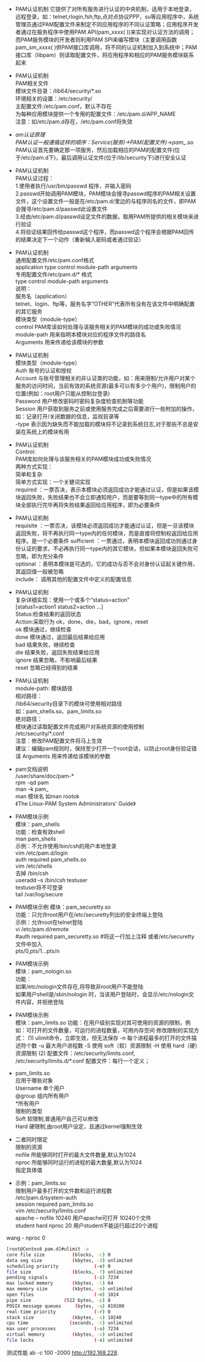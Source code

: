 * PAM认证机制
它提供了对所有服务进行认证的中央机制，适用于本地登录，远程登录，如：telnet,rlogin,fsh,ftp,点对点协议PPP，su等应用程序中，系统管理员通过PAM配置文件来制定不同应用程序的不同认证策略；应用程序开发者通过在服务程序中使用PAM API(pam_xxxx( ))来实现对认证方法的调用；而PAM服务模块的开发者则利用PAM SPI来编写模块（主要调用函数pam_sm_xxxx( )供PAM接口库调用，将不同的认证机制加入到系统中；PAM接口库（libpam）则读取配置文件，将应用程序和相应的PAM服务模块联系起来   


* PAM认证机制  
PAM相关文件  
模块文件目录：/lib64/security/*.so  
环境相关的设置：/etc/security/  
主配置文件:/etc/pam.conf，默认不存在  
为每种应用模块提供一个专用的配置文件：/etc/pam.d/APP_NAME  
注意：如/etc/pam.d存在，/etc/pam.conf将失效  


* *am认证原理  
PAM认证一般遵循这样的顺序：Service(服务)→PAM(配置文件)→pam_*.so  
PAM认证首先要确定那一项服务，然后加载相应的PAM的配置文件(位于/etc/pam.d下)，最后调用认证文件(位于/lib/security下)进行安全认证  


* PAM认证机制  
PAM认证过程：  
1.使用者执行/usr/bin/passwd 程序，并输入密码  
2.passwd开始调用PAM模块，PAM模块会搜寻passwd程序的PAM相关设置文件，这个设置文件一般是在/etc/pam.d/里边的与程序同名的文件，即PAM会搜寻/etc/pam.d/passwd此设置文件  
3.经由/etc/pam.d/passwd设定文件的数据，取用PAM所提供的相关模块来进行验证  
4.将验证结果回传给passwd这个程序，而passwd这个程序会根据PAM回传的结果决定下一个动作（重新输入密码或者通过验证）  

* PAM认证机制  
通用配置文件/etc/pam.conf格式  
application type control module-path arguments  
专用配置文件/etc/pam.d/* 格式  
type control module-path arguments  
说明：  
服务名（application）  
telnet、login、ftp等，服务名字“OTHER”代表所有没有在该文件中明确配置的其它服务  
模块类型（module-type）  
control PAM库该如何处理与该服务相关的PAM模块的成功或失败情况  
module-path 用来指明本模块对应的程序文件的路径名  
Arguments 用来传递给该模块的参数  
 

* PAM认证机制  
模块类型（module-type）  
Auth 账号的认证和授权  
Account 与账号管理相关的非认证类的功能，如：用来限制/允许用户对某个服务的访问时间，当前有效的系统资源(最多可以有多少个用户)，限制用户的位置(例如：root用户只能从控制台登录)  
Password 用户修改密码时密码复杂度检查机制等功能  
Session 用户获取到服务之前或使用服务完成之后需要进行一些附加的操作，如：记录打开/关闭数据的信息，监视目录等  
-type 表示因为缺失而不能加载的模块将不记录到系统日志,对于那些不总是安装在系统上的模块有用  

* PAM认证机制  
Control:  
PAM库如何处理与该服务相关的PAM模块成功或失败情况  
两种方式实现：  
简单和复杂  
简单方式实现：一个关健词实现  
required ：一票否决，表示本模块必须返回成功才能通过认证，但是如果该模块返回失败，失败结果也不会立即通知用户，而是要等到同一type中的所有模块全部执行完毕再将失败结果返回给应用程序，即为必要条件    

* PAM认证机制  
requisite ：一票否决，该模块必须返回成功才能通过认证，但是一旦该模块返回失败，将不再执行同一type内的任何模块，而是直接将控制权返回给应用程序。是一个必要条件
sufficient ：一票通过，表明本模块返回成功则通过身份认证的要求，不必再执行同一type内的其它模块，但如果本模块返回失败可忽略，即为充分条件  
optional ：表明本模块是可选的，它的成功与否不会对身份认证起关键作用，其返回值一般被忽略  
include： 调用其他的配置文件中定义的配置信息    

* PAM认证机制  
复杂详细实现：使用一个或多个“status=action”  
[status1=action1 status2=action …]  
Status:检查结果的返回状态  
Action:采取行为 ok，done，die，bad，ignore，reset  
ok 模块通过，继续检查  
done 模块通过，返回最后结果给应用  
bad 结果失败，继续检查  
die 结果失败，返回失败结果给应用  
ignore 结果忽略，不影响最后结果  
reset 忽略已经得到的结果   


* PAM认证机制  
module-path: 模块路径  
相对路径：  
/lib64/security目录下的模块可使用相对路径  
如：pam_shells.so、pam_limits.so  
绝对路径：  
模块通过读取配置文件完成用户对系统资源的使用控制  
/etc/security/*.conf  
注意：修改PAM配置文件将马上生效  
建议：编辑pam规则时，保持至少打开一个root会话，以防止root身份验证错误 
Arguments 用来传递给该模块的参数 

* pam文档说明  
/user/share/doc/pam-*  
rpm -qd pam  
man –k pam_  
man 模块名 如man rootok  
《The Linux-PAM System Administrators' Guide》  

* PAM模块示例   
模块：pam_shells  
功能：检查有效shell  
man pam_shells  
示例：不允许使用/bin/csh的用户本地登录  
vim /etc/pam.d/login  
auth required pam_shells.so  
vim /etc/shells  
去掉 /bin/csh  
useradd –s /bin/csh testuser  
testuser将不可登录  
tail /var/log/secure  

* PAM模块示例
模块：pam_securetty.so  
功能：只允许root用户在/etc/securetty列出的安全终端上登陆   
示例：允许root在telnet登陆  
vi /etc/pam.d/remote  
\#auth required pam_securetty.so #将这一行加上注释
或者/etc/securetty文件中加入  
pts/0,pts/1…pts/n 

* PAM模块示例  
模块：pam_nologin.so  
功能：  
如果/etc/nologin文件存在,将导致非root用户不能登陆  
如果用户shell是/sbin/nologin 时，当该用户登陆时，会显示/etc/nologin文件内容，并拒绝登陆  
 
* PAM模块示例  
模块：pam_limits.so
功能：在用户级别实现对其可使用的资源的限制，例如：可打开的文件数量，可运行的进程数量，可用内存空间
修改限制的实现方式：
(1) ulimit命令，立即生效，但无法保存
-n 每个进程最多的打开的文件描述符个数
-u 最大用户进程数
-S 使用 soft（软）资源限制
-H 使用 hard（硬）资源限制
(2) 配置文件：/etc/security/limits.conf, /etc/security/limits.d/*.conf
配置文件：每行一个定义；
<domain> <type> <item> <value>

* pam_limits.so  
<domain> 应用于哪些对象  
Username 单个用户  
@group 组内所有用户  
*所有用户  
<type> 限制的类型  
Soft 软限制,普通用户自己可以修改  
Hard 硬限制,由root用户设定，且通过kernel强制生效  
- 二者同时限定  
<item> 限制的资源  
nofile 所能够同时打开的最大文件数量,默认为1024  
nproc 所能够同时运行的进程的最大数量,默认为1024  
<value> 指定具体值   

* 示例：pam_limits.so  
限制用户最多打开的文件数和运行进程数  
/etc/pam.d/system-auth  
session required pam_limits.so  
vim /etc/security/limits.conf  
apache – nofile 10240 用户apache可打开 10240个文件  
student hard nproc 20 用户student不能运行超过20个进程  


wang - nproc     0 



```bash  
[root@Centos6 pam.d]#ulimit -a
core file size          (blocks, -c) 0
data seg size           (kbytes, -d) unlimited
scheduling priority             (-e) 0
file size               (blocks, -f) unlimited
pending signals                 (-i) 7234
max locked memory       (kbytes, -l) 64
max memory size         (kbytes, -m) unlimited
open files                      (-n) 1024
pipe size            (512 bytes, -p) 8
POSIX message queues     (bytes, -q) 819200
real-time priority              (-r) 0
stack size              (kbytes, -s) 10240
cpu time               (seconds, -t) unlimited
max user processes              (-u) 7234
virtual memory          (kbytes, -v) unlimited
file locks                      (-x) unlimited   
```   
测试性能
ab -c 100  -2000  http://192.168.228. 